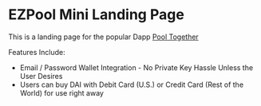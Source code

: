 # EZPool Mini Landing Page

This is a landing page for the popular Dapp [Pool Together](https://app.pooltogether.com/en)

Features Include: 

* Email / Password Wallet Integration - No Private Key Hassle Unless the User Desires
* Users can buy DAI with Debit Card (U.S.) or Credit Card (Rest of the World) for use right away


